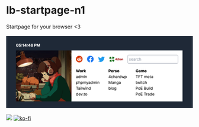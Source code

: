 # lb-startpage-n1
Startpage for your browser &lt;3
<br><br>
<img src="./preview.png">
<br>

<a href="LICENSE"><img src="https://img.shields.io/badge/License-MIT-pink.svg?style=for-the-badge"></a>
<a href="https://ko-fi.com/lbegey" target="_blank"><img alt="ko-fi" src="https://img.shields.io/badge/KoFi-lbegey-red?style=for-the-badge&logo=ko-fi"></a> 
